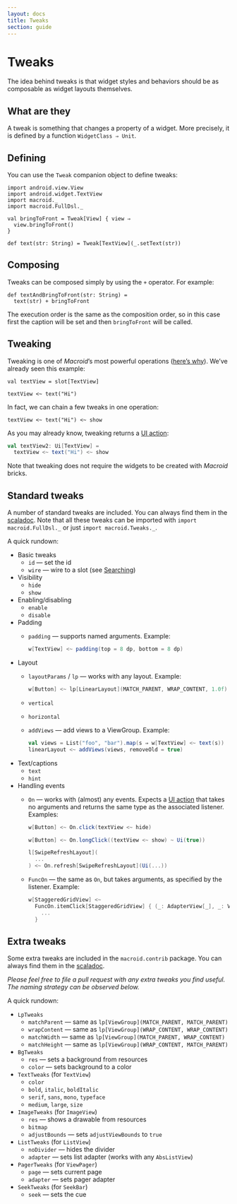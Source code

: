 ```yaml
---
layout: docs
title: Tweaks
section: guide
---
```


# Tweaks

The idea behind tweaks is that widget styles and behaviors should be as composable as widget layouts themselves.

## What are they

A tweak is something that changes a property of a widget. More precisely,
it is defined by a function `WidgetClass ⇒ Unit`.

## Defining

You can use the `Tweak` companion object to define tweaks:

```tut:book:silent
import android.view.View
import android.widget.TextView
import macroid._
import macroid.FullDsl._

val bringToFront = Tweak[View] { view ⇒
  view.bringToFront()
}

def text(str: String) = Tweak[TextView](_.setText(str))
```

## Composing

Tweaks can be composed simply by using the `+` operator. For example:

```tut:book:silent
def textAndBringToFront(str: String) =
  text(str) + bringToFront
```

The execution order is the same as the composition order, so in this case
first the caption will be set and then `bringToFront` will be called.

## Tweaking

Tweaking is one of *Macroid*’s most powerful operations ([here’s why](Advanced.html)). We’ve already seen this example:

```tut:invisible
val textView = slot[TextView]
```

```tut:book:silent
textView <~ text("Hi")
```

In fact, we can chain a few tweaks in one operation:

```tut:book:silent
textView <~ text("Hi") <~ show
```

As you may already know, tweaking returns a [UI action](UiActions.html):

```scala
val textView2: Ui[TextView] =
  textView <~ text("Hi") <~ show
```

Note that tweaking does not require the widgets to be created with *Macroid* bricks.

## Standard tweaks

A number of standard tweaks are included. You can always find them in the [scaladoc](../api/core/macroid/Tweaks$.html).
Note that all these tweaks can be imported with `import macroid.FullDsl._` or just `import macroid.Tweaks._`.

A quick rundown:

* Basic tweaks
  * `id` — set the id
  * `wire` — wire to a slot (see [Searching](Searching.html#slots-and-wires))
* Visibility
  * `hide`
  * `show`
* Enabling/disabling
  * `enable`
  * `disable`
* Padding
  * `padding` — supports named arguments. Example:

    ```scala
    w[TextView] <~ padding(top = 8 dp, bottom = 8 dp)
    ```
* Layout
  * `layoutParams` / `lp` — works with any layout. Example:

    ```scala
    w[Button] <~ lp[LinearLayout](MATCH_PARENT, WRAP_CONTENT, 1.0f)
    ```
  * `vertical`
  * `horizontal`
  * `addViews` — add views to a ViewGroup. Example:

    ```scala
    val views = List("foo", "bar").map(s ⇒ w[TextView] <~ text(s))
    linearLayout <~ addViews(views, removeOld = true)
    ```
* Text/captions
  * `text`
  * `hint`
* Handling events
  * `On` — works with (almost) any events. Expects a [UI action](UiActions.html) that takes no arguments and returns the same type as the associated listener. Examples:

    ```scala
    w[Button] <~ On.click(textView <~ hide)

    w[Button] <~ On.longClick((textView <~ show) ~ Ui(true))

    l[SwipeRefreshLayout](
      ...
    ) <~ On.refresh[SwipeRefreshLayout](Ui(...))
    ```
  * `FuncOn` — the same as `On`, but takes arguments, as specified by the listener. Example:

    ```scala
    w[StaggeredGridView] <~
      FuncOn.itemClick[StaggeredGridView] { (_: AdapterView[_], _: View, index: Int, _: Long) ⇒
        ...
      }
    ```

## Extra tweaks

Some extra tweaks are included in the `macroid.contrib` package. You can always find them in the [scaladoc](../api/core/macroid/contrib/package.html).

*Please feel free to file a pull request with any extra tweaks you find useful. The naming strategy can be observed below.*

A quick rundown:

* `LpTweaks`
  * `matchParent` — same as `lp[ViewGroup](MATCH_PARENT, MATCH_PARENT)`
  * `wrapContent` — same as `lp[ViewGroup](WRAP_CONTENT, WRAP_CONTENT)`
  * `matchWidth` — same as `lp[ViewGroup](MATCH_PARENT, WRAP_CONTENT)`
  * `matchHeight` — same as `lp[ViewGroup](WRAP_CONTENT, MATCH_PARENT)`
* `BgTweaks`
  * `res` — sets a background from resources
  * `color` — sets background to a color
* `TextTweaks` (for `TextView`)
  * `color`
  * `bold`, `italic`, `boldItalic`
  * `serif`, `sans`, `mono`, `typeface`
  * `medium`, `large`, `size`
* `ImageTweaks` (for `ImageView`)
  * `res` — shows a drawable from resources
  * `bitmap`
  * `adjustBounds` — sets `adjustViewBounds` to `true`
* `ListTweaks` (for `ListView`)
  * `noDivider` — hides the divider
  * `adapter` — sets list adapter (works with any `AbsListView`)
* `PagerTweaks` (for `ViewPager`)
  * `page` — sets current page
  * `adapter` — sets pager adapter
* `SeekTweaks` (for `SeekBar`)
  * `seek` — sets the cue
